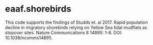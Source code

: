 # eaaf.shorebirds
This code supports the findings of Studds et. al 2017. Rapid population decline in migratory shorebirds relying on Yellow Sea tidal mudflats as stopover sites. Nature Communications 8 14895: 1-8. DOI: 10.1038/ncomms14895.
